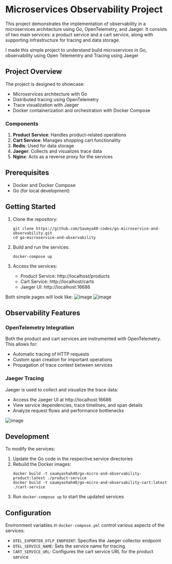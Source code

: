 # Microservices Observability Project

This project demonstrates the implementation of observability in a microservices architecture using Go, OpenTelemetry, and Jaeger. It consists of two main services: a product service and a cart service, along with supporting infrastructure for tracing and data storage.

I made this simple project to understand build microservices in Go, observability using Open Telementry and Tracing using Jaeger 

## Project Overview

The project is designed to showcase:
- Microservices architecture with Go
- Distributed tracing using OpenTelemetry
- Trace visualization with Jaeger
- Docker containerization and orchestration with Docker Compose

### Components

1. **Product Service**: Handles product-related operations
2. **Cart Service**: Manages shopping cart functionality
3. **Redis**: Used for data storage
4. **Jaeger**: Collects and visualizes trace data
5. **Nginx**: Acts as a reverse proxy for the services

## Prerequisites

- Docker and Docker Compose
- Go (for local development)

## Getting Started

1. Clone the repository:
   ```
   git clone https://github.com/Saumya40-codes/go-microservice-and-observability.git
   cd go-microservice-and-observability
   ```

2. Build and run the services:
   ```
   docker-compose up
   ```

3. Access the services:
   - Product Service: http://localhost/products
   - Cart Service: http://localhost/carts
   - Jaeger UI: http://localhost:16686

Both simple pages will look like:
![image](https://github.com/user-attachments/assets/bcbefb30-9f92-40ae-9154-2bdfcde4d70c)
![image](https://github.com/user-attachments/assets/7ac102bc-37af-4a6a-a617-bb26fa999d81)


## Observability Features

### OpenTelemetry Integration

Both the product and cart services are instrumented with OpenTelemetry. This allows for:
- Automatic tracing of HTTP requests
- Custom span creation for important operations
- Propagation of trace context between services

### Jaeger Tracing

Jaeger is used to collect and visualize the trace data:
- Access the Jaeger UI at http://localhost:16686
- View service dependencies, trace timelines, and span details
- Analyze request flows and performance bottlenecks

![image](https://github.com/user-attachments/assets/38d3b68e-ae57-478c-9ebb-d815c9493e43)

## Development

To modify the services:

1. Update the Go code in the respective service directories
2. Rebuild the Docker images:
   ```
   docker build -t saumyashah40/go-micro-and-observability-product:latest ./product-service
   docker build -t saumyashah40/go-micro-and-observability-cart:latest ./cart-service
   ```
3. Run `docker-compose up` to start the updated services

## Configuration

Environment variables in `docker-compose.yml` control various aspects of the services:
- `OTEL_EXPORTER_OTLP_ENDPOINT`: Specifies the Jaeger collector endpoint
- `OTEL_SERVICE_NAME`: Sets the service name for tracing
- `CART_SERVICE_URL`: Configures the cart service URL for the product service
